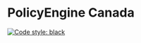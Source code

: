 # PolicyEngine Canada

[![Code style: black](https://img.shields.io/badge/code%20style-black-000000.svg)](https://github.com/psf/black)
